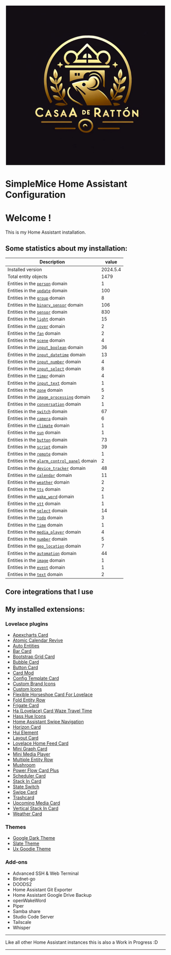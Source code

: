 <p align="center">
  <img width="500" height="500" src="https://github.com/simplemice/home_assistant/blob/main/screenshot/logo.jpg">

# SimpleMice Home Assistant Configuration

</p>


# Welcome !

This is my Home Assistant installation.

## Some statistics about my installation:

Description | value
--|--
Installed version | 2024.5.4
Total entity objects | 1479
Entities in the [`person`](https://www.home-assistant.io/components/person) domain | 1
Entities in the [`update`](https://www.home-assistant.io/components/update) domain | 100
Entities in the [`group`](https://www.home-assistant.io/components/group) domain | 8
Entities in the [`binary_sensor`](https://www.home-assistant.io/components/binary_sensor) domain | 106
Entities in the [`sensor`](https://www.home-assistant.io/components/sensor) domain | 830
Entities in the [`light`](https://www.home-assistant.io/components/light) domain | 15
Entities in the [`cover`](https://www.home-assistant.io/components/cover) domain | 2
Entities in the [`fan`](https://www.home-assistant.io/components/fan) domain | 2
Entities in the [`scene`](https://www.home-assistant.io/components/scene) domain | 4
Entities in the [`input_boolean`](https://www.home-assistant.io/components/input_boolean) domain | 36
Entities in the [`input_datetime`](https://www.home-assistant.io/components/input_datetime) domain | 13
Entities in the [`input_number`](https://www.home-assistant.io/components/input_number) domain | 4
Entities in the [`input_select`](https://www.home-assistant.io/components/input_select) domain | 8
Entities in the [`timer`](https://www.home-assistant.io/components/timer) domain | 4
Entities in the [`input_text`](https://www.home-assistant.io/components/input_text) domain | 1
Entities in the [`zone`](https://www.home-assistant.io/components/zone) domain | 5
Entities in the [`image_processing`](https://www.home-assistant.io/components/image_processing) domain | 2
Entities in the [`conversation`](https://www.home-assistant.io/components/conversation) domain | 1
Entities in the [`switch`](https://www.home-assistant.io/components/switch) domain | 67
Entities in the [`camera`](https://www.home-assistant.io/components/camera) domain | 6
Entities in the [`climate`](https://www.home-assistant.io/components/climate) domain | 1
Entities in the [`sun`](https://www.home-assistant.io/components/sun) domain | 1
Entities in the [`button`](https://www.home-assistant.io/components/button) domain | 73
Entities in the [`script`](https://www.home-assistant.io/components/script) domain | 39
Entities in the [`remote`](https://www.home-assistant.io/components/remote) domain | 1
Entities in the [`alarm_control_panel`](https://www.home-assistant.io/components/alarm_control_panel) domain | 2
Entities in the [`device_tracker`](https://www.home-assistant.io/components/device_tracker) domain | 48
Entities in the [`calendar`](https://www.home-assistant.io/components/calendar) domain | 11
Entities in the [`weather`](https://www.home-assistant.io/components/weather) domain | 2
Entities in the [`tts`](https://www.home-assistant.io/components/tts) domain | 2
Entities in the [`wake_word`](https://www.home-assistant.io/components/wake_word) domain | 1
Entities in the [`stt`](https://www.home-assistant.io/components/stt) domain | 1
Entities in the [`select`](https://www.home-assistant.io/components/select) domain | 14
Entities in the [`todo`](https://www.home-assistant.io/components/todo) domain | 3
Entities in the [`time`](https://www.home-assistant.io/components/time) domain | 1
Entities in the [`media_player`](https://www.home-assistant.io/components/media_player) domain | 4
Entities in the [`number`](https://www.home-assistant.io/components/number) domain | 5
Entities in the [`geo_location`](https://www.home-assistant.io/components/geo_location) domain | 7
Entities in the [`automation`](https://www.home-assistant.io/components/automation) domain | 44
Entities in the [`image`](https://www.home-assistant.io/components/image) domain | 1
Entities in the [`event`](https://www.home-assistant.io/components/event) domain | 1
Entities in the [`text`](https://www.home-assistant.io/components/text) domain | 2

## Core integrations that I use

## My installed extensions:

### Lovelace plugins
- [Apexcharts Card](https://github.com/RomRider/apexcharts-card)
- [Atomic Calendar Revive](https://github.com/totaldebug/atomic-calendar-revive)
- [Auto Entities](https://github.com/thomasloven/lovelace-auto-entities)
- [Bar Card](https://github.com/custom-cards/bar-card)
- [Bootstrap Grid Card](https://github.com/ownbee/bootstrap-grid-card)
- [Bubble Card](https://github.com/Clooos/Bubble-Card)
- [Button Card](https://github.com/custom-cards/button-card)
- [Card Mod](https://github.com/thomasloven/lovelace-card-mod)
- [Config Template Card](https://github.com/iantrich/config-template-card)
- [Custom Brand Icons](https://github.com/elax46/custom-brand-icons)
- [Custom Icons](https://github.com/Mariusthvdb/custom-icons)
- [Flexible Horseshoe Card For Lovelace](https://github.com/AmoebeLabs/flex-horseshoe-card)
- [Fold Entity Row](https://github.com/thomasloven/lovelace-fold-entity-row)
- [Frigate Card](https://github.com/dermotduffy/frigate-hass-card)
- [Ha (Lovelace) Card Waze Travel Time](https://github.com/r-renato/ha-card-waze-travel-time)
- [Hass Hue Icons](https://github.com/arallsopp/hass-hue-icons)
- [Home Assistant Swipe Navigation](https://github.com/zanna-37/hass-swipe-navigation)
- [Horizon Card](https://github.com/rejuvenate/lovelace-horizon-card)
- [Hui Element](https://github.com/thomasloven/lovelace-hui-element)
- [Layout Card](https://github.com/thomasloven/lovelace-layout-card)
- [Lovelace Home Feed Card](https://github.com/gadgetchnnel/lovelace-home-feed-card)
- [Mini Graph Card](https://github.com/kalkih/mini-graph-card)
- [Mini Media Player](https://github.com/kalkih/mini-media-player)
- [Multiple Entity Row](https://github.com/benct/lovelace-multiple-entity-row)
- [Mushroom](https://github.com/piitaya/lovelace-mushroom)
- [Power Flow Card Plus](https://github.com/flixlix/power-flow-card-plus)
- [Scheduler Card](https://github.com/nielsfaber/scheduler-card)
- [Stack In Card](https://github.com/custom-cards/stack-in-card)
- [State Switch](https://github.com/thomasloven/lovelace-state-switch)
- [Swipe Card](https://github.com/bramkragten/swipe-card)
- [Trashcard](https://github.com/idaho/hassio-trash-card)
- [Upcoming Media Card](https://github.com/NemesisRE/upcoming-media-card)
- [Vertical Stack In Card](https://github.com/ofekashery/vertical-stack-in-card)
- [Weather Card](https://github.com/bramkragten/weather-card)

### Themes
- [Google Dark Theme](https://github.com/pacjo/google_dark_animated)
- [Slate Theme](https://github.com/seangreen2/slate_theme)
- [Ux Goodie Theme](https://github.com/fi-sch/ux_goodie_theme)

### Add-ons
- Advanced SSH & Web Terminal
- Birdnet-go
- DOODS2
- Home Assistant Git Exporter
- Home Assistant Google Drive Backup
- openWakeWord
- Piper
- Samba share
- Studio Code Server
- Tailscale
- Whisper

***

Like all other Home Assistant instances this is also a Work in Progress :D

***